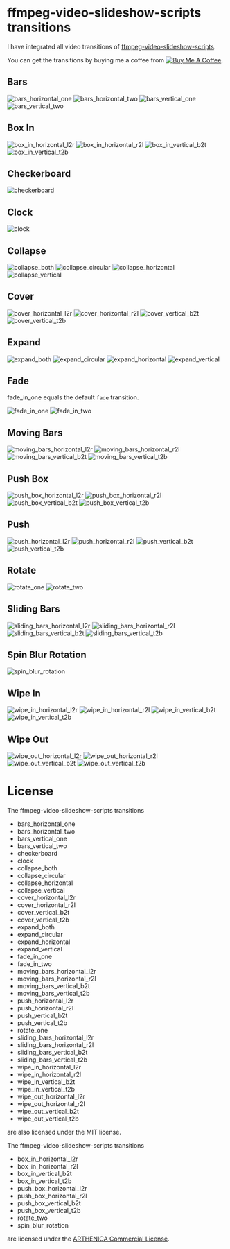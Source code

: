 # ffmpeg-video-slideshow-scripts transitions
I have integrated all video transitions of [ffmpeg-video-slideshow-scripts](https://github.com/tanersener/ffmpeg-video-slideshow-scripts). 

You can get the transitions by buying me a coffee from <a href="https://bmc.xyz/l/kburnstransit" target="_blank"><img src="https://bmc-cdn.nyc3.digitaloceanspaces.com/BMC-button-images/custom_images/orange_img.png" alt="Buy Me A Coffee" style="height: auto !important;width: auto !important;" ></a>.

## Bars
![bars_horizontal_one](demo/bars_horizontal_one.gif) ![bars_horizontal_two](demo/bars_horizontal_two.gif)
![bars_vertical_one](demo/bars_vertical_one.gif) ![bars_vertical_two](demo/bars_vertical_two.gif)

## Box In
![box_in_horizontal_l2r](demo/box_in_horizontal_l2r.gif) ![box_in_horizontal_r2l](demo/box_in_horizontal_r2l.gif)
![box_in_vertical_b2t](demo/box_in_vertical_b2t.gif) ![box_in_vertical_t2b](demo/box_in_vertical_t2b.gif)

## Checkerboard
![checkerboard](demo/checkerboard.gif)

## Clock
![clock](demo/clock.gif)

## Collapse
![collapse_both](demo/collapse_both.gif) ![collapse_circular](demo/collapse_circular.gif)
![collapse_horizontal](demo/collapse_horizontal.gif) ![collapse_vertical](demo/collapse_vertical.gif)

## Cover
![cover_horizontal_l2r](demo/cover_horizontal_l2r.gif) ![cover_horizontal_r2l](demo/cover_horizontal_r2l.gif)
![cover_vertical_b2t](demo/cover_vertical_b2t.gif) ![cover_vertical_t2b](demo/cover_vertical_t2b.gif)

## Expand
![expand_both](demo/expand_both.gif) ![expand_circular](demo/expand_circular.gif)
![expand_horizontal](demo/expand_horizontal.gif) ![expand_vertical](demo/expand_vertical.gif)

## Fade
fade_in_one equals the default `fade` transition.

![fade_in_one](demo/fade_in_one.gif) ![fade_in_two](demo/fade_in_two.gif)

## Moving Bars
![moving_bars_horizontal_l2r](demo/moving_bars_horizontal_l2r.gif) ![moving_bars_horizontal_r2l](demo/moving_bars_horizontal_r2l.gif)
![moving_bars_vertical_b2t](demo/moving_bars_vertical_b2t.gif) ![moving_bars_vertical_t2b](demo/moving_bars_vertical_t2b.gif)

## Push Box
![push_box_horizontal_l2r](demo/push_box_horizontal_l2r.gif) ![push_box_horizontal_r2l](demo/push_box_horizontal_r2l.gif)
![push_box_vertical_b2t](demo/push_box_vertical_b2t.gif) ![push_box_vertical_t2b](demo/push_box_vertical_t2b.gif)

## Push
![push_horizontal_l2r](demo/push_horizontal_l2r.gif) ![push_horizontal_r2l](demo/push_horizontal_r2l.gif)
![push_vertical_b2t](demo/push_vertical_b2t.gif) ![push_vertical_t2b](demo/push_vertical_t2b.gif)

## Rotate
![rotate_one](demo/rotate_one.gif) ![rotate_two](demo/rotate_two.gif)

## Sliding Bars
![sliding_bars_horizontal_l2r](demo/sliding_bars_horizontal_l2r.gif) ![sliding_bars_horizontal_r2l](demo/sliding_bars_horizontal_r2l.gif)
![sliding_bars_vertical_b2t](demo/sliding_bars_vertical_b2t.gif) ![sliding_bars_vertical_t2b](demo/sliding_bars_vertical_t2b.gif)

## Spin Blur Rotation
![spin_blur_rotation](demo/spin_blur_rotation.gif) 

## Wipe In
![wipe_in_horizontal_l2r](demo/wipe_in_horizontal_l2r.gif) ![wipe_in_horizontal_r2l](demo/wipe_in_horizontal_r2l.gif)
![wipe_in_vertical_b2t](demo/wipe_in_vertical_b2t.gif) ![wipe_in_vertical_t2b](demo/wipe_in_vertical_t2b.gif)

## Wipe Out
![wipe_out_horizontal_l2r](demo/wipe_out_horizontal_l2r.gif) ![wipe_out_horizontal_r2l](demo/wipe_out_horizontal_r2l.gif)
![wipe_out_vertical_b2t](demo/wipe_out_vertical_b2t.gif) ![wipe_out_vertical_t2b](demo/wipe_out_vertical_t2b.gif)

# License
The ffmpeg-video-slideshow-scripts transitions 
* bars_horizontal_one
* bars_horizontal_two
* bars_vertical_one
* bars_vertical_two
* checkerboard
* clock
* collapse_both
* collapse_circular
* collapse_horizontal
* collapse_vertical
* cover_horizontal_l2r
* cover_horizontal_r2l
* cover_vertical_b2t
* cover_vertical_t2b
* expand_both
* expand_circular
* expand_horizontal
* expand_vertical
* fade_in_one
* fade_in_two
* moving_bars_horizontal_l2r
* moving_bars_horizontal_r2l
* moving_bars_vertical_b2t
* moving_bars_vertical_t2b
* push_horizontal_l2r
* push_horizontal_r2l
* push_vertical_b2t
* push_vertical_t2b
* rotate_one
* sliding_bars_horizontal_l2r
* sliding_bars_horizontal_r2l
* sliding_bars_vertical_b2t
* sliding_bars_vertical_t2b
* wipe_in_horizontal_l2r
* wipe_in_horizontal_r2l
* wipe_in_vertical_b2t
* wipe_in_vertical_t2b
* wipe_out_horizontal_l2r
* wipe_out_horizontal_r2l
* wipe_out_vertical_b2t
* wipe_out_vertical_t2b

are also licensed under the MIT license.

The ffmpeg-video-slideshow-scripts transitions 
* box_in_horizontal_l2r
* box_in_horizontal_r2l
* box_in_vertical_b2t
* box_in_vertical_t2b
* push_box_horizontal_l2r
* push_box_horizontal_r2l
* push_box_vertical_b2t
* push_box_vertical_t2b
* rotate_two
* spin_blur_rotation

are licensed under the [ARTHENICA Commercial License](https://github.com/tanersener/ffmpeg-video-slideshow-scripts/blob/master/transition_video_scripts/LICENSE.Commercial.txt).